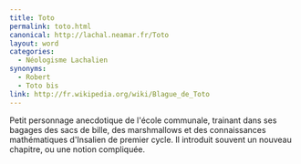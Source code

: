 ```yaml
---
title: Toto
permalink: toto.html
canonical: http://lachal.neamar.fr/Toto
layout: word
categories:
  - Néologisme Lachalien
synonyms:
  - Robert
  - Toto bis
link: http://fr.wikipedia.org/wiki/Blague_de_Toto
---
```


Petit personnage anecdotique de l'école communale, trainant dans ses bagages des sacs de bille, des marshmallows et des connaissances mathématiques d'Insalien de premier cycle. Il introduit souvent un nouveau chapitre, ou une notion compliquée.


